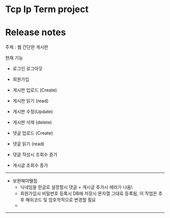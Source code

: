 # Tcp Ip Term project 
# Release notes

주제 : 웹 간단한 게시판

현재 기능
- 로그인 로그아웃
- 회원가입

- 게시판 업로드 (Create)
- 게시판 읽기 (read)
- 게시판 수정(Update)
- 게시판 삭제 (delete)

- 댓글 업로드 (Create)
- 댓글 읽기 (read)
- 댓글 작성시 조회수 증가
- 게시글 조회수 증가
--------------------------
- 보완해야됄점
  - 닉네임을 한글로 설정할시 댓글 + 게시글 추가시 에러가 나옴\
  - 회원가입시 비밀번호 등록시 DB에 저장시 문자열 그대로 등록됨, 이 작업은 추후 해쉬코드 및 암호학적으로 변경할 필요
  - 
- -------------------
